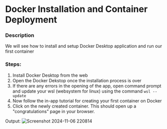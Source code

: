 # Docker Installation and Container Deployment

### Description
We will see how to install and setup Docker Desktop application and run our first container

### Steps:
1. Install Docker Desktop from the web
2. Open the Docker Dekstop once the installation process is over
3. If there are any errors in the opening of the app, open command prompt and update your wsl (websystem for linux) using the command `wsl --update`
4. Now follow the in-app tutorial for creating your first container on Docker
5. Click on the newly created container. This should open up a "congratulations" page in your browser.

Output:
![Screenshot 2024-11-06 220814](https://github.com/user-attachments/assets/aa2341e6-18ed-464f-aa88-0875cd32f9dd)
